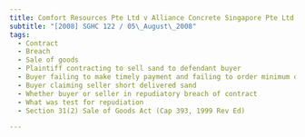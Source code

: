 ```yaml
---
title: Comfort Resources Pte Ltd v Alliance Concrete Singapore Pte Ltd and Another Suit 
subtitle: "[2008] SGHC 122 / 05\_August\_2008"
tags:
  - Contract
  - Breach
  - Sale of goods
  - Plaintiff contracting to sell sand to defendant buyer
  - Buyer failing to make timely payment and failing to order minimum quantities of sand
  - Buyer claiming seller short delivered sand
  - Whether buyer or seller in repudiatory breach of contract
  - What was test for repudiation
  - Section 31(2) Sale of Goods Act (Cap 393, 1999 Rev Ed)

---
```


